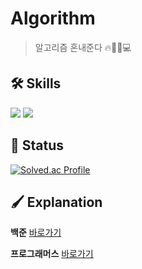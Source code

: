 # Algorithm

> 알고리즘 혼내준다 🔥💪🏻💻

## 🛠 Skills

<span>
<img src="https://img.shields.io/badge/-JavaScript-%23F7DF1E?style=for-the-badge&logo=JavaScript&logoColor=white">
<img src="https://img.shields.io/badge/-Node.js-339933?style=for-the-badge&logo=Node.js&logoColor=white">
</span>

## 🌿 Status

[![Solved.ac Profile](http://mazassumnida.wtf/api/v2/generate_badge?boj=ukss)](https://solved.ac/ukss/)

## 🖌 Explanation

<b>백준</b> [바로가기](https://github.com/ukssss/Algorithm/tree/main/%EB%B0%B1%EC%A4%80)

</hr>

<b>프로그래머스</b> [바로가기](https://github.com/ukssss/Algorithm/tree/main/%ED%94%84%EB%A1%9C%EA%B7%B8%EB%9E%98%EB%A8%B8%EC%8A%A4)
